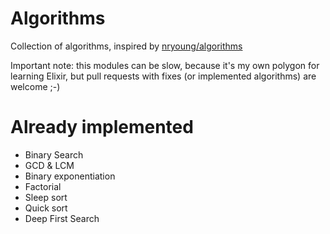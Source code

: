 # Algorithms

Collection of algorithms, inspired by [nryoung/algorithms](https://github.com/nryoung/algorithms)


Important note: this modules can be slow, because it's my own polygon for learning Elixir, but pull requests with fixes (or implemented algorithms) are welcome ;-)

# Already implemented

* Binary Search
* GCD & LCM
* Binary exponentiation
* Factorial
* Sleep sort
* Quick sort
* Deep First Search
